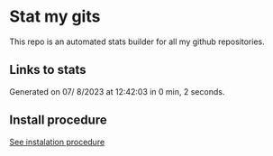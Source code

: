 # Stat my gits

This repo is an automated stats builder for all my github repositories.

## Links to stats


Generated on 07/ 8/2023 at 12:42:03 in 0 min, 2 seconds.

## Install procedure

[See instalation procedure](./src/install.md)

